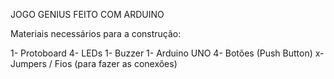 JOGO GENIUS FEITO COM ARDUINO

Materiais necessários para a construção: 

  1-	Protoboard
  4- LEDs
  1- Buzzer
  1- Arduino UNO 
  4- Botões (Push Button)
  x- Jumpers / Fios (para fazer as conexões)
